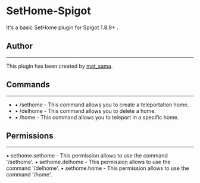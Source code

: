 # SetHome-Spigot
It's a basic SetHome plugin for Spigot 1.8.9+ .

## Author
***
This plugin has been created by [mat_sama](https://github.com/matsamaaa/).

## Commands
***
* ▪ /sethome <name> - This command allows you to create a teleportation home.
* ▪ /delhome <name> - This command allows you to delete a home.
* ▪ /home <name> - This command allows you to teleport in a specific home.

## Permissions
***
▪ sethome.sethome - This permission allows to use the command '/sethome'.
▪ sethome.delhome - This permission allows to use the command '/delhome'.
▪ sethome.home - This permission allows to use the command '/home'.
